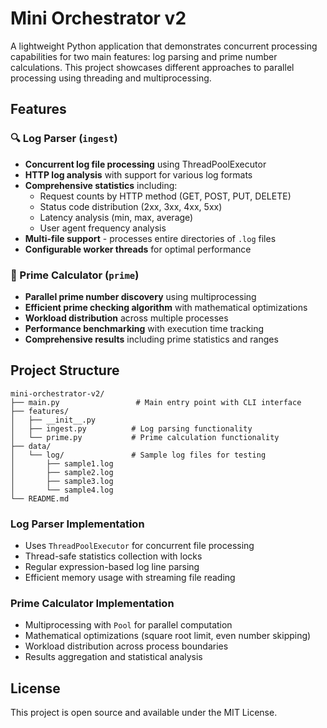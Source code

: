 # Mini Orchestrator v2

A lightweight Python application that demonstrates concurrent processing capabilities for two main features: log parsing and prime number calculations. This project showcases different approaches to parallel processing using threading and multiprocessing.

## Features

### 🔍 Log Parser (`ingest`)

- **Concurrent log file processing** using ThreadPoolExecutor
- **HTTP log analysis** with support for various log formats
- **Comprehensive statistics** including:
  - Request counts by HTTP method (GET, POST, PUT, DELETE)
  - Status code distribution (2xx, 3xx, 4xx, 5xx)
  - Latency analysis (min, max, average)
  - User agent frequency analysis
- **Multi-file support** - processes entire directories of `.log` files
- **Configurable worker threads** for optimal performance

### 🔢 Prime Calculator (`prime`)

- **Parallel prime number discovery** using multiprocessing
- **Efficient prime checking algorithm** with mathematical optimizations
- **Workload distribution** across multiple processes
- **Performance benchmarking** with execution time tracking
- **Comprehensive results** including prime statistics and ranges

## Project Structure

```
mini-orchestrator-v2/
├── main.py                 # Main entry point with CLI interface
├── features/
│   ├── __init__.py
│   ├── ingest.py          # Log parsing functionality
│   └── prime.py           # Prime calculation functionality
├── data/
│   └── log/               # Sample log files for testing
│       ├── sample1.log
│       ├── sample2.log
│       ├── sample3.log
│       └── sample4.log
└── README.md
```

### Log Parser Implementation

- Uses `ThreadPoolExecutor` for concurrent file processing
- Thread-safe statistics collection with locks
- Regular expression-based log line parsing
- Efficient memory usage with streaming file reading

### Prime Calculator Implementation

- Multiprocessing with `Pool` for parallel computation
- Mathematical optimizations (square root limit, even number skipping)
- Workload distribution across process boundaries
- Results aggregation and statistical analysis

## License

This project is open source and available under the MIT License.
